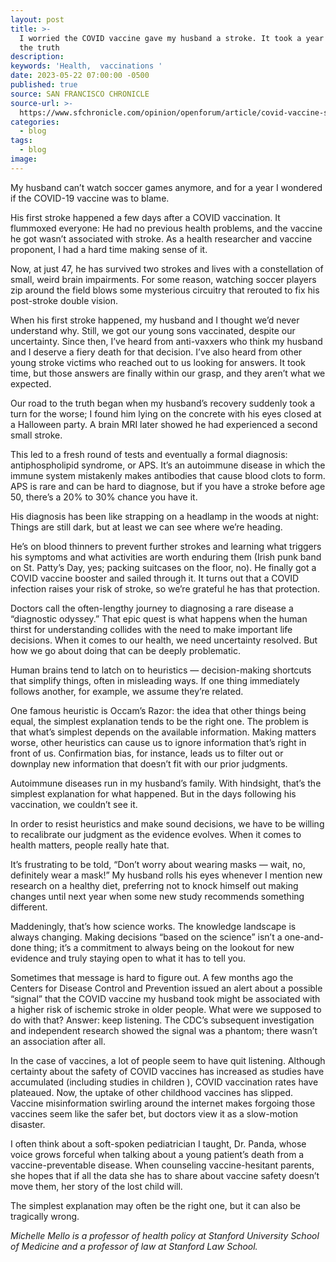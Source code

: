 ```yaml
---
layout: post
title: >-
  I worried the COVID vaccine gave my husband a stroke. It took a year to find
  the truth
description:
keywords: 'Health,  vaccinations '
date: 2023-05-22 07:00:00 -0500
published: true
source: SAN FRANCISCO CHRONICLE
source-url: >-
  https://www.sfchronicle.com/opinion/openforum/article/covid-vaccine-stroke-health-18107346.php
categories:
  - blog
tags:
  - blog
image:
---
```

My husband can’t watch soccer games anymore, and for a year I wondered if the COVID-19 vaccine was to blame.

His first stroke happened a few days after a COVID vaccination. It flummoxed everyone: He had no previous health problems, and the vaccine he got wasn’t associated with stroke. As a health researcher and vaccine proponent, I had a hard time making sense of it.

Now, at just 47, he has survived two strokes and lives with a constellation of small, weird brain impairments. For some reason, watching soccer players zip around the field blows some mysterious circuitry that rerouted to fix his post-stroke double vision.

When his first stroke happened, my husband and I thought we’d never understand why. Still, we got our young sons vaccinated, despite our uncertainty. Since then, I’ve heard from anti-vaxxers who think my husband and I deserve a fiery death for that decision. I’ve also heard from other young stroke victims who reached out to us looking for answers. It took time, but those answers are finally within our grasp, and they aren’t what we expected.

Our road to the truth began when my husband’s recovery suddenly took a turn for the worse; I found him lying on the concrete with his eyes closed at a Halloween party. A brain MRI later showed he had experienced a second small stroke.

This led to a fresh round of tests and eventually a formal diagnosis: antiphospholipid syndrome, or APS. It’s an autoimmune disease in which the immune system mistakenly makes antibodies that cause blood clots to form. APS is rare and can be hard to diagnose, but if you have a stroke before age 50, there’s a 20% to 30% chance you have it.

His diagnosis has been like strapping on a headlamp in the woods at night: Things are still dark, but at least we can see where we’re heading.

He’s on blood thinners to prevent further strokes and learning what triggers his symptoms and what activities are worth enduring them (Irish punk band on St. Patty’s Day, yes; packing suitcases on the floor, no). He finally got a COVID vaccine booster and sailed through it. It turns out that a COVID infection raises your risk of stroke, so we’re grateful he has that protection.

Doctors call the often-lengthy journey to diagnosing a rare disease a “diagnostic odyssey.” That epic quest is what happens when the human thirst for understanding collides with the need to make important life decisions. When it comes to our health, we need uncertainty resolved. But how we go about doing that can be deeply problematic.

Human brains tend to latch on to heuristics — decision-making shortcuts that simplify things, often in misleading ways. If one thing immediately follows another, for example, we assume they’re related.

One famous heuristic is Occam’s Razor: the idea that other things being equal, the simplest explanation tends to be the right one. The problem is that what’s simplest depends on the available information. Making matters worse, other heuristics can cause us to ignore information that’s right in front of us. Confirmation bias, for instance, leads us to filter out or downplay new information that doesn’t fit with our prior judgments.

Autoimmune diseases run in my husband’s family. With hindsight, that’s the simplest explanation for what happened. But in the days following his vaccination, we couldn’t see it.

In order to resist heuristics and make sound decisions, we have to be willing to recalibrate our judgment as the evidence evolves. When it comes to health matters, people really hate that.

It’s frustrating to be told, “Don’t worry about wearing masks — wait, no, definitely wear a mask!” My husband rolls his eyes whenever I mention new research on a healthy diet, preferring not to knock himself out making changes until next year when some new study recommends something different.

Maddeningly, that’s how science works. The knowledge landscape is always changing. Making decisions “based on the science” isn’t a one-and-done thing; it’s a commitment to always being on the lookout for new evidence and truly staying open to what it has to tell you.

Sometimes that message is hard to figure out. A few months ago the Centers for Disease Control and Prevention issued an alert about a possible “signal” that the COVID vaccine my husband took might be associated with a higher risk of ischemic stroke in older people. What were we supposed to do with that? Answer: keep listening. The CDC’s subsequent investigation and independent research showed the signal was a phantom; there wasn’t an association after all.

In the case of vaccines, a lot of people seem to have quit listening. Although certainty about the safety of COVID vaccines has increased as studies have accumulated (including studies in children ), COVID vaccination rates have plateaued. Now, the uptake of other childhood vaccines has slipped. Vaccine misinformation swirling around the internet makes forgoing those vaccines seem like the safer bet, but doctors view it as a slow-motion disaster.

I often think about a soft-spoken pediatrician I taught, Dr. Panda, whose voice grows forceful when talking about a young patient’s death from a vaccine-preventable disease. When counseling vaccine-hesitant parents, she hopes that if all the data she has to share about vaccine safety doesn’t move them, her story of the lost child will.

The simplest explanation may often be the right one, but it can also be tragically wrong.

*Michelle Mello is a professor of health policy at Stanford University School of Medicine and a professor of law at Stanford Law School.*